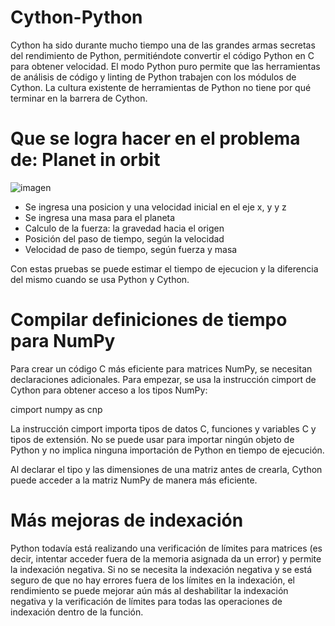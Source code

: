 # Cython-Python

Cython ha sido durante mucho tiempo una de las grandes armas secretas del rendimiento de Python, permitiéndote convertir el código Python en C para obtener velocidad. El modo Python puro permite que las herramientas de análisis de código y linting de Python trabajen con los módulos de Cython. La cultura existente de herramientas de Python no tiene por qué terminar en la barrera de Cython.

# Que se logra hacer en el problema de: Planet in orbit

![imagen](https://user-images.githubusercontent.com/101473794/200685827-7930f19a-07ee-4619-8391-85d2bb929a97.png)

- Se ingresa una posicion y una velocidad inicial en el eje x, y y z
- Se ingresa una masa para el planeta
- Calculo de la fuerza: la gravedad hacia el origen
- Posición del paso de tiempo, según la velocidad
- Velocidad de paso de tiempo, según fuerza y masa

Con estas pruebas se puede estimar el tiempo de ejecucion y la diferencia del mismo cuando se usa Python y Cython.

# Compilar definiciones de tiempo para NumPy

Para crear un código C más eficiente para matrices NumPy, se necesitan declaraciones adicionales. Para empezar, se usa la instrucción cimport de Cython para obtener acceso a los tipos NumPy:

 cimport numpy as cnp
 
La instrucción cimport importa tipos de datos C, funciones y variables C y tipos de extensión. No se puede usar para importar ningún objeto de Python y no implica ninguna importación de Python en tiempo de ejecución.

Al declarar el tipo y las dimensiones de una matriz antes de crearla, Cython puede acceder a la matriz NumPy de manera más eficiente.

# Más mejoras de indexación

Python todavía está realizando una verificación de límites para matrices (es decir, intentar acceder fuera de la memoria asignada da un error) y permite la indexación negativa. Si no se necesita la indexación negativa y se está seguro de que no hay errores fuera de los límites en la indexación, el rendimiento se puede mejorar aún más al deshabilitar la indexación negativa y la verificación de límites para todas las operaciones de indexación dentro de la función. 
